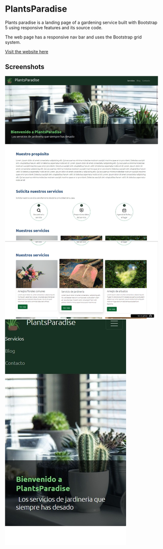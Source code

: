 #  PlantsParadise

Plants paradise is a landing page of a gardening service built with Bootstrap 5 using responsive features and its source code.

The web page has a responsive nav bar and uses the Bootstrap grid system.

[Visit the website here](https://plantsparadise.netlify.app)

## Screenshots

  ![Desktop version](src/images/screenshots/desktop.jpeg)
  ![Desktop services version](src/images/screenshots/desktop-services.jpeg)
  ![Mobile version](src/images/screenshots/mobile.jpg)
